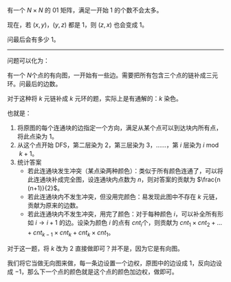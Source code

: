 有一个 $N \times N$ 的 $01$​ 矩阵，满足一开始 $1$ 的个数不会太多。

现在，若 $(x,y)$，$(y,z)$ 都是 $1$，则 $(z,x)$ 也会变成 $1$。

问最后会有多少 $1$。

---

问题可以化为：

有一个 $N$​​ 个点的有向图，一开始有一些边。需要把所有包含三个点的链补成三元环。问最后的边数。



对于这种将 $k$ 元链补成 $k$ 元环的题，实际上是有通解的：$k$ 染色。

也就是：

1. 将原图的每个连通块的边指定一个方向，满足从某个点可以到达块内所有点，将此点染为 $1$。
2. 从这个点开始 DFS，第二层染为 $2$，第三层染为 $3$，......，第 $i$ 层染为 $i \bmod k +1$。
3. 统计答案
    + 若此连通块发生冲突（某点染两种颜色）：类似于所有颜色连通了，可以将此连通块补成完全图，设连通块内点数为 $n$​，则对答案的贡献为 $\frac{n (n+1)}{2}$​。
    + 若此连通块内不发生冲突，但没用完颜色：易发现此图中不存在 $k$ 元链，贡献为原来的边数。
    + 若此连通块内不发生冲突，用完了颜色：对于每种颜色 $i$​，可以补全所有形如 $i \rightarrow i+1$​ 的边。设染为颜色 $i$​ 的点有 $cnt_i$​ 个，则贡献为 $cnt_1 \times cnt_2  + \dots + cnt_{k-1} \times cnt_k + cnt_k \times cnt_1$​​。



对于这一题，将 $k$ 改为 $2$​ 直接做即可？并不是，因为它是有向图。

我们将它当做无向图来做，每一条边设置一个边权，原图中的边设成 $1$，反向边设成 $-1$，那么下一个点的颜色就是这个点的颜色加边权，做即可。